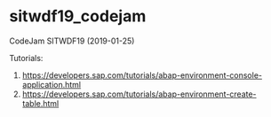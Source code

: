 # sitwdf19_codejam
CodeJam SITWDF19 (2019-01-25)

Tutorials:
1. https://developers.sap.com/tutorials/abap-environment-console-application.html
2. https://developers.sap.com/tutorials/abap-environment-create-table.html
